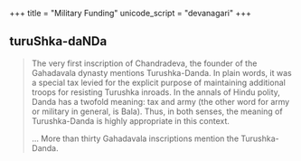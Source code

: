 +++
title = "Military Funding"
unicode_script = "devanagari"
+++

## turuShka-daNDa
> The very first inscription of Chandradeva, the founder of the Gahadavala dynasty mentions Turushka-Danda. In plain words, it was a special tax levied for the explicit purpose of maintaining additional troops for resisting Turushka inroads. In the annals of Hindu polity, Danda has a twofold meaning: tax and army (the other word for army or military in general, is Bala). Thus, in both senses, the meaning of Turushka-Danda is highly appropriate in this context.
>
> ... More than thirty Gahadavala inscriptions mention the Turushka-Danda.

